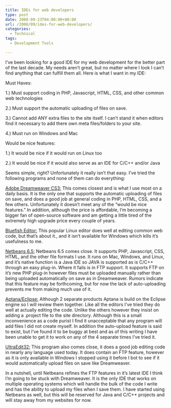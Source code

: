 ```yaml
---
title: IDEs for web developers
type: post
date: 2008-09-23T04:00:00+00:00
url: /2008/09/ides-for-web-developers/
categories:
  - Technical
tags:
  - Development Tools

---
```

I’ve been looking for a good IDE for my web development for the better part of the last decade. My needs aren’t great, but no matter where I look I can’t find anything that can fulfill them all. Here is what I want in my IDE:

Must Haves:

1.) Must support coding in PHP, Javascript, HTML, CSS, and other common web technologies

2.) Must support the automatic uploading of files on save.

3.) Cannot add ANY extra files to the site itself. I can’t stand it when editors find it necessary to add there own meta files/folders to your site.

4.) Must run on Windows and Mac

Would be nice features:

1.) It would be nice if it would run on Linux too

2.) It would be nice if it would also serve as an IDE for C/C++ and/or Java

Seems simple, right? Unfortunately it really isn’t that easy. I’ve tried the following programs and none of them can do everything:

<a href="http://www.adobe.com/products/dreamweaver/" target="_blank" rel="noopener noreferrer">Adobe Dreamweaver CS3:</a> This comes closest and is what I use most on a daily basis. It is the only one that supports the automatic uploading of files on save, and does a good job at general coding in PHP, HTML, CSS, and a few others. Unfortunately it doesn’t meet any of the “would be nice features.” In addition, although the price is affordable, I’m becoming a bigger fan of open-source software and am getting a little tired of the extremely high upgrade price every couple of years.

<a href="http://bluefish.openoffice.nl/" target="_blank" rel="noopener noreferrer">Bluefish Editor:</a> This popular Linux editor does well at editing common web code, but that’s about it., and it isn’t available for Windows which kills it’s usefulness to me.

<a href="http://www.netbeans.org" target="_blank" rel="noopener noreferrer">Netbeans 6.5:</a> Netbeans 6.5 comes close. It supports PHP, Javascript, CSS, HTML, and the other file formats I use. It runs on Mac, Windows, and Linux, and it’s native function is a Java IDE so JAVA is supported as is C/C++ through an easy plug-in. Where it fails is in FTP support. It supports FTP on it’s new PHP plug-in however files must be uploaded manually rather than being uploaded automatically on save as in Dreamweaver. Rumors indicate that this feature may be forthcoming, but for now the lack of auto-uploading prevents me from making much use of it.

<a href="http://www.aptana.com" target="_blank" rel="noopener noreferrer">Aptana/Eclipse:</a> Although 2 separate products Aptana is build on the Eclipse engine so I will review them together. Like all the editors I’ve tried they do well at actually editing the code. Unlike the others however they insist on adding a .project file to the site directory. Although this is a small inconvenience as a code purist I find it unacceptable that any program will add files I did not create myself. In addition the auto-upload feature is said to exist, but I’ve found it to be buggy at best and as of this writing I have been unable to get it to work on any of the 4 separate times I’ve tried it.

<a href="http://www.ultraedit.com" target="_blank" rel="noopener noreferrer">UltraEdit32:</a> This program also comes close, it does a good job editing code in nearly any language used today. It does contain an FTP feature, however as it is only available in Windows I stopped using it before I bot to see if it would automatically upload files on save like Dreamweaver.

In a nutshell, until Netbeans refines the FTP features in it’s latest IDE I think I’m going to be stuck with Dreamweaver. It is the only IDE that works on multiple operating systems which will handle the bulk of the code I write and has the ability to upload my files when I save them. I have started using Netbeans as well, but this will be reserved for Java and C/C++ projects and will stay away from my websites for now.